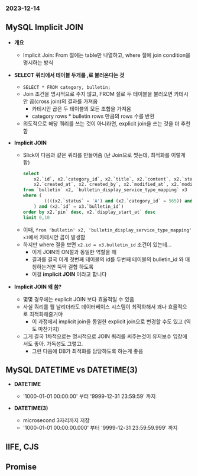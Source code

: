 ### 2023-12-14

## MySQL Implicit JOIN
- **개요**
  - Implicit Join: From 절에는 table만 나열하고, where 절에 join condition을 명시하는 방식

- **SELECT 쿼리에서 테이블 두개를 ,로 불러온다는 것**
  - `SELECT * FROM category, bulletin;`
  - Join 조건을 명시적으로 주지 않고, FROM 절로 두 테이블을 불러오면 카테시안 곱(cross join)의 결과를 가져옴
    - 카테시안 곱은 두 테이블의 모든 조합을 가져옴
    - category rows * bulletin rows 만큼의 rows 수를 반환
  - 의도적으로 해당 쿼리를 쓰는 것이 아니라면, explicit join을 쓰는 것을 더 추천함

- **Implicit JOIN**
  - Slick이 다음과 같은 쿼리를 만들어줌 (난 Join으로 썻는데, 최적화를 이렇게 함)
    ```sql
    select 
        x2.`id`, x2.`category_id`, x2.`title`, x2.`content`, x2.`status`, x2.`pin`, x2.`popup`, x2.`popup_start_at`, x2.`popup_end_at`, x2.`display_start_at`, 
        x2.`created_at`, x2.`created_by`, x2.`modified_at`, x2.`modified_by` 
    from `bulletin` x2, `bulletin_display_service_type_mapping` x3 
    where (
            ((((x2.`status` = 'A') and (x2.`category_id` = 565)) and (x2.`display_start_at` <= '2023-12-14 02:27.17.844')) and (x3.`service_type` in (?))) and (x2.`title` like '%이미지%')
        ) and (x2.`id` = x3.`bulletin_id`) 
    order by x2.`pin` desc, x2.`display_start_at` desc 
    limit 0,10
    ```
  - 이때, `from 'bulletin' x2, 'bulletin_display_service_type_mapping' x3`에서 카테시안 곱이 발생함
  - 하지만 where 절을 보면 `x2.id = x3.bulletin_id` 조건이 있는데...
    - 이게 JOIN의 ON절과 동일한 역할을 해
    - 결과를 결국 이게 첫번째 테이블의 id를 두번째 테이블의 bulletin_id 와 매칭하는거만 뚝딱 결합 하도록 
    - 이걸 **implicit JOIN** 이라고 합니다

- **Implicit JOIN 왜 씀?**
  - 몇몇 경우에는 explicit JOIN 보다 효율적일 수 있음
  - 사실 쿼리를 뭘 날리더라도 데이터베이스 시스템이 최적화해서 꽤나 효율적으로 최적화해줄거야
    - 이 과정에서 implicit join을 동일한 explicit join으로 변경할 수도 있고 (역도 마찬가지)
  - 그게 결국 1차적으로는 명시적으로 JOIN 쿼리를 써주는것이 유지보수 입장에서도 좋아. 가독성도 그렇고. 
    - 그런 다음에 DB가 최적화를 담당하도록 하는게 좋음

## MySQL DATETIME vs DATETIME(3)
- **DATETIME**
  - '1000-01-01 00:00:00' 부터 '9999-12-31 23:59:59' 까지

- **DATETIME(3)**
  - microsecond 3자리까지 저장
  - '1000-01-01 00:00:00.000' 부터 '9999-12-31 23:59:59.999' 까지

## IIFE, CJS

## Promise

